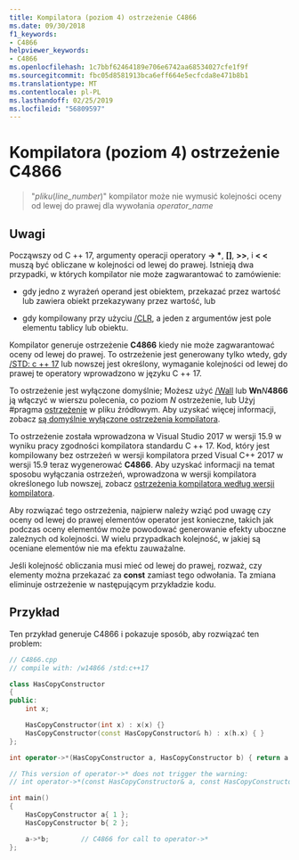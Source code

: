 ```yaml
---
title: Kompilatora (poziom 4) ostrzeżenie C4866
ms.date: 09/30/2018
f1_keywords:
- C4866
helpviewer_keywords:
- C4866
ms.openlocfilehash: 1c7bbf62464189e706e6742aa68534027cfe1f9f
ms.sourcegitcommit: fbc05d8581913bca6eff664e5ecfcda8e471b8b1
ms.translationtype: MT
ms.contentlocale: pl-PL
ms.lasthandoff: 02/25/2019
ms.locfileid: "56809597"
---
```

# <a name="compiler-warning-level-4-c4866"></a>Kompilatora (poziom 4) ostrzeżenie C4866

> "_pliku_(*line_number*)" kompilator może nie wymusić kolejności oceny od lewej do prawej dla wywołania _operator_name_

## <a name="remarks"></a>Uwagi

Począwszy od C ++ 17, argumenty operacji operatory __-> \*__,  **\[]**, **>>**, i **\< \<** muszą być obliczane w kolejności od lewej do prawej. Istnieją dwa przypadki, w których kompilator nie może zagwarantować to zamówienie:

- gdy jedno z wyrażeń operand jest obiektem, przekazać przez wartość lub zawiera obiekt przekazywany przez wartość, lub

- gdy kompilowany przy użyciu [/CLR](../../build/reference/clr-common-language-runtime-compilation.md), a jeden z argumentów jest pole elementu tablicy lub obiektu.

Kompilator generuje ostrzeżenie **C4866** kiedy nie może zagwarantować oceny od lewej do prawej. To ostrzeżenie jest generowany tylko wtedy, gdy [/STD: c ++ 17](../../build/reference/std-specify-language-standard-version.md) lub nowszej jest określony, wymaganie kolejności od lewej do prawej te operatory wprowadzono w języku C ++ 17.

To ostrzeżenie jest wyłączone domyślnie; Możesz użyć [/Wall](../../build/reference/compiler-option-warning-level.md) lub __Wn__*N*__4866__ ją włączyć w wierszu polecenia, co poziom *N* ostrzeżenie, lub Użyj #pragma [ostrzeżenie](../../preprocessor/warning.md) w pliku źródłowym. Aby uzyskać więcej informacji, zobacz [są domyślnie wyłączone ostrzeżenia kompilatora](../../preprocessor/compiler-warnings-that-are-off-by-default.md).

To ostrzeżenie została wprowadzona w Visual Studio 2017 w wersji 15.9 w wyniku pracy zgodności kompilatora standardu C ++ 17. Kod, który jest kompilowany bez ostrzeżeń w wersji kompilatora przed Visual C++ 2017 w wersji 15.9 teraz wygenerować **C4866**. Aby uzyskać informacji na temat sposobu wyłączania ostrzeżeń, wprowadzona w wersji kompilatora określonego lub nowszej, zobacz [ostrzeżenia kompilatora według wersji kompilatora](compiler-warnings-by-compiler-version.md).

Aby rozwiązać tego ostrzeżenia, najpierw należy wziąć pod uwagę czy oceny od lewej do prawej elementów operator jest konieczne, takich jak podczas oceny elementów może powodować generowanie efekty uboczne zależnych od kolejności. W wielu przypadkach kolejność, w jakiej są oceniane elementów nie ma efektu zauważalne.

Jeśli kolejność obliczania musi mieć od lewej do prawej, rozważ, czy elementy można przekazać za **const** zamiast tego odwołania. Ta zmiana eliminuje ostrzeżenie w następującym przykładzie kodu.

## <a name="example"></a>Przykład

Ten przykład generuje C4866 i pokazuje sposób, aby rozwiązać ten problem:

```cpp
// C4866.cpp
// compile with: /w14866 /std:c++17

class HasCopyConstructor
{
public:
    int x;

    HasCopyConstructor(int x) : x(x) {}
    HasCopyConstructor(const HasCopyConstructor& h) : x(h.x) { }
};

int operator->*(HasCopyConstructor a, HasCopyConstructor b) { return a.x + b.x; }

// This version of operator->* does not trigger the warning:
// int operator->*(const HasCopyConstructor& a, const HasCopyConstructor& b) { return a.x + b.x; }

int main()
{
    HasCopyConstructor a{ 1 };
    HasCopyConstructor b{ 2 };

    a->*b;        // C4866 for call to operator->*
};
```
